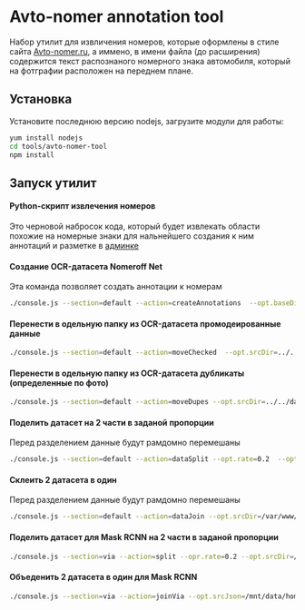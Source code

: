 Avto-nomer annotation tool
==========================

Набор утилит для извличения номеров, которые оформлены в стиле сайта [Avto-nomer.ru](Avto-nomer.ru), 
а иммено, в имени файла (до расширения) содержится текст распознаного номерного знака автомобиля, который на фотграфии 
расположен на переднем плане. 

## Установка
Установите последнюю версию nodejs, загрузите модули для работы:
```bash
yum install nodejs
cd tools/avto-nomer-tool
npm install
```



## Запуск утилит

#### Python-скрипт извлечения номеров
Это черновой набросок кода, который будет извлекать области похожие на номерные знаки для нальнейшего создания к ним 
аннотаций и разметке в [админке](https://github.com/ria-com/nomeroff-net/tree/master/moderation)  


#### Создание OCR-датасета Nomeroff Net
Эта команда позволяет создать аннотации к номерам
```bash
./console.js --section=default --action=createAnnotations  --opt.baseDir=../../datasets/ocr/kz/kz2
```

#### Перенести в одельную папку из OCR-датасета промодеированные данные
```bash
./console.js --section=default --action=moveChecked  --opt.srcDir=../../datasets/ocr/kz/draft --opt.targetDir=../../datasets/ocr/kz/checked  
```

#### Перенести в одельную папку из OCR-датасета дубликаты (определенные по фото)
```bash
./console.js --section=default --action=moveDupes --opt.srcDir=../../datasets/ocr/train --opt.targetDir=../../datasets/ocr/dupes  
```

#### Поделить датасет на 2 части в заданой пропорции
Перед разделением данные будут рамдомно перемешаны
```bash
./console.js --section=default --action=dataSplit --opt.rate=0.2  --opt.srcDir=../../datasets/ocr/draft --opt.targetDir=../../datasets/ocr/test  
```

#### Склеить 2 датасета в один
Перед разделением данные будут рамдомно перемешаны
```bash
./console.js --section=default --action=dataJoin --opt.srcDir=/var/www/html2/js/nomeroff-net_2/datasets/ocr/ge2/ge  --opt.srcDir=/var/www/html2/js/nomeroff-net_2/datasets/ocr/ge2/ge.ok     --opt.targetDir=--opt.srcDir=/var/www/html2/js/nomeroff-net_2/datasets/ocr/ge2/target  
```




#### Поделить датасет для Mask RCNN на 2 части в заданой пропорции
```bash
./console.js --section=via --action=split --opr.rate=0.2 --opt.srcDir=/mnt/data/home/nn/datasets/autoriaNumberplateDataset-2019-06-07/draft --opt.targetDir=/mnt/data/home/nn/datasets/autoriaNumberplateDataset-2019-06-07 --opt.viaFile=via_region_data.json```
```

#### Объеденить 2 датасета в один для Mask RCNN
```bash
./console.js --section=via --action=joinVia --opt.srcJson=/mnt/data/home/nn/datasets/autoriaNumberplateDataset-2019-06-11/src1/via_data_ria_1_full.json --opt.srcJson=/mnt/data/home/nn/datasets/autoriaNumberplateDataset-2019-06-11/src2/via_data_ria2.json --opt.targetDir=/mnt/data/home/nn/datasets/autoriaNumberplateDataset-2019-06-11/target --opt.viaFile=via_region_data.json
```


